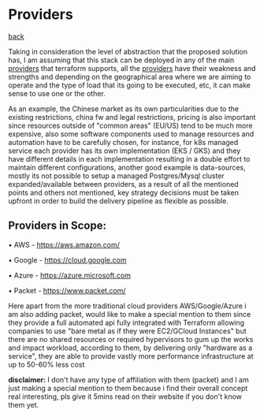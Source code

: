 # Providers
[back](../README.md)


Taking in consideration the level of abstraction that the proposed solution has, I am assuming that this stack can be deployed in any of the main [providers](https://www.terraform.io/docs/providers/index.html) that terraform supports, all the [providers](https://www.terraform.io/docs/providers/index.html) have their weakness and strengths and  depending on the geographical area where we are aiming to operate and the type of load that its going to be executed, etc, it can make sense to use one or the other. 

As an example, the Chinese market as its own particularities due to the existing restrictions, china fw and legal restrictions, pricing is also important since resources outside of "common areas" (EU/US) tend to be much more expensive, also some software components used to manage resources and automation have to be carefully chosen, for instance, for k8s managed service each provider has its own implementation (EKS / GKS) and they have different details in each implementation resulting in a double effort to maintain different configurations, another good example is data-sources, mostly its not possible to setup a managed Postgres/Mysql cluster expanded/available between providers, as a result of all the mentioned points and others not mentioned, key strategy decisions must be taken upfront in order to build the delivery pipeline as flexible as possible.

## Providers in Scope:

• AWS - https://aws.amazon.com/

• Google - https://cloud.google.com

• Azure - https://azure.microsoft.com

• Packet - https://www.packet.com/

Here apart from the more traditional cloud providers AWS/Google/Azure i am also adding packet, would like to make a special mention to them since they provide a full automated api fully integrated with Terraform allowing companies to use "bare metal as if they were EC2/GCloud Instances" but there are no shared resources or required hypervisors to gum up the works and impact workload, according to them, by delivering only "hardware as a service", they are able to provide vastly more performance infrastructure at up to 50-60% less cost

**disclaimer:** I don't have any type of affiliation with them (packet) and I am just making a special mention to them because i find their overall concept real interesting, pls give it 5mins read on their website if you don't know them yet.

